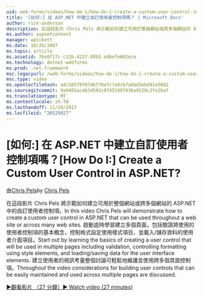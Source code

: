 ```yaml
---
uid: web-forms/videos/how-do-i/how-do-i-create-a-custom-user-control-in-aspnet
title: '[如何:] 在 ASP.NET 中建立自訂使用者控制項嗎？ | Microsoft Docs'
author: rick-anderson
description: 在這段影片 Chris Pels 將示範如何建立可用於整個網站或跨多個網站的 ASP.NET 中的自訂使用者控制項。 Sta...
ms.author: aspnetcontent
manager: wpickett
ms.date: 10/26/2007
ms.topic: article
ms.assetid: 76e0f17c-c31b-4237-89b5-a46efe602ece
ms.technology: dotnet-webforms
ms.prod: .net-framework
msc.legacyurl: /web-forms/videos/how-do-i/how-do-i-create-a-custom-user-control-in-aspnet
msc.type: video
ms.openlocfilehash: a4c58579f074bf70efc7a0cb7adad3ebd91e5082
ms.sourcegitcommit: 9a9483aceb34591c97451997036a9120c3fe2baf
ms.translationtype: MT
ms.contentlocale: zh-TW
ms.lasthandoff: 11/10/2017
ms.locfileid: "26525027"
---
```

<a name="how-do-i--create-a-custom-user-control-in-aspnet"></a><span data-ttu-id="e7788-105">[如何:] 在 ASP.NET 中建立自訂使用者控制項嗎？</span><span class="sxs-lookup"><span data-stu-id="e7788-105">[How Do I:]  Create a Custom User Control in ASP.NET?</span></span>
====================
<span data-ttu-id="e7788-106">由[Chris Pels](https://twitter.com/chrispels)</span><span class="sxs-lookup"><span data-stu-id="e7788-106">by [Chris Pels](https://twitter.com/chrispels)</span></span>

<span data-ttu-id="e7788-107">在這段影片 Chris Pels 將示範如何建立可用於整個網站或跨多個網站的 ASP.NET 中的自訂使用者控制項。</span><span class="sxs-lookup"><span data-stu-id="e7788-107">In this video Chris Pels will demonstrate how to create a custom user control in ASP.NET that can be used throughout a web site or across many web sites.</span></span> <span data-ttu-id="e7788-108">啟動逾時學習建立多個頁面，包括驗證將使用的使用者控制項的基本概念，控制格式設定使用樣式項目，並載入/儲存資料的使用者介面項目。</span><span class="sxs-lookup"><span data-stu-id="e7788-108">Start out by learning the basics of creating a user control that will be used in multiple pages including validation, controlling formatting using style elements, and loading/saving data for the user interface elements.</span></span> <span data-ttu-id="e7788-109">建立使用者的視訊考量整個討論可輕鬆地維護並使用跨多個頁面控制項。</span><span class="sxs-lookup"><span data-stu-id="e7788-109">Throughout the video considerations for building user controls that can be easily maintained and used across multiple pages are discussed.</span></span>

[<span data-ttu-id="e7788-110">&#9654;觀看影片 （27 分鐘）</span><span class="sxs-lookup"><span data-stu-id="e7788-110">&#9654; Watch video (27 minutes)</span></span>](https://channel9.msdn.com/Blogs/ASP-NET-Site-Videos/how-do-i-create-a-custom-user-control-in-aspnet)
